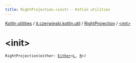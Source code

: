 ```yaml
---
title: RightProjection.<init> - Kotlin utilities
---
```


[Kotlin utilities](../../index.html) / [it.czerwinski.kotlin.util](../index.html) / [RightProjection](index.html) / [&lt;init&gt;](./-init-.html)

# &lt;init&gt;

`RightProjection(either: `[`Either`](../-either/index.html)`<`[`L`](index.html#L)`, `[`R`](index.html#R)`>)`